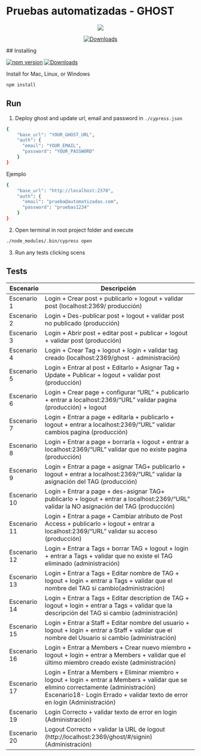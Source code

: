 # Pruebas automatizadas - GHOST

<p align="center">
  <img src="https://cloud.githubusercontent.com/assets/1268976/20607953/d7ae489c-b24a-11e6-9cc4-91c6c74c5e88.png"/>
</p>

<p align="center">
    <a href="https://github.com/TryGhost/Ghost/releases/3.3.0">
        <img src="https://img.shields.io/static/v1?label=cypress&message=3.3.0&color=green" alt="Downloads" />
    </a>
</p>
## Installing

[![npm version](https://badge.fury.io/js/cypress.svg)](https://badge.fury.io/js/cypress)
<a href="https://nodejs.org/en/">
    <img src="https://img.shields.io/static/v1?label=node&message=12.16.1&color=green" alt="Downloads" />
</a>

Install for Mac, Linux, or Windows

```bash
npm install
```

## Run
1. Deploy ghost and update url, email and password in `./cypress.json`
```bash
{
    "base_url": "YOUR_GHOST_URL",
    "auth": {
      "email": "YOUR_EMAIL",
      "password": "YOUR_PASSWORD"
    }
}
```
Ejemplo 
```bash
{
    "base_url": "http://localhost:2370",
    "auth": {
      "email": "prueba@automatizadas.com",
      "password": "pruebas1234"
    }
}
```

2. Open terminal in root project folder and execute
```bash
./node_modules/.bin/cypress open
```

3. Run any tests clicking scens

## Tests

| Escenario | Descripción |
| --- | --- |
| Escenario 1 | Login + Crear post + publicarlo + logout + validar post (localhost:2369/ producción) |
| Escenario 2 | Login + Des-publicar post + logout + validar post no publicado (producción) |
| Escenario 3 | Login + Abrir post + editar post + publicar + logout + validar post (producción) |
| Escenario 4 | Login + Crear Tag + logout + login + validar tag creado (localhost:2369/ghost - administración) |
| Escenario 5 | Login + Entrar al post + Editarlo + Asignar Tag + Update + Publicar + logout + validar post (producción) |
| Escenario 6 | Login + Crear page + configurar “URL” + publicarlo + entrar a localhost:2369/“URL” validar pagina (producción) + logout |
| Escenario 7 | Login + Entrar a page + editarla + publicarlo + logout + entrar a localhost:2369/“URL” validar cambios pagina (producción) |
| Escenario 8 | Login + Entrar a page + borrarla +  logout + entrar a localhost:2369/“URL” validar que no existe pagina (producción) | 
| Escenario 9 | Login + Entrar a page + asignar TAG+ publicarlo + logout + entrar a localhost:2369/“URL” validar la asignación del TAG (producción) |
| Escenario 10 | Login + Entrar a page + des-asignar TAG+ publicarlo + logout + entrar a localhost:2369/“URL” validar la NO asignación del TAG (producción)
| Escenario 11 | Login + Entrar a page + Cambiar atributo de Post Access + publicarlo + logout + entrar a localhost:2369/“URL” validar su acceso (producción) |
| Escenario 12 | Login + Entrar a Tags + borrar TAG +  logout + login + entrar a Tags + validar que no existe el TAG eliminado (administración) |
| Escenario 13 | Login + Entrar a Tags + Editar nombre de TAG + logout + login + entrar a Tags + validar que el nombre del TAG si cambio(administración)
| Escenario 14 | Login + Entrar a Tags + Editar description de TAG +  logout + login + entrar a Tags + validar que la descripción del TAG si cambio (administración) |
| Escenario 15 | Login + Entrar a Staff + Editar nombre del usuario +  logout + login + entrar a Staff + validar que el nombre del Usuario si cambio (administración) |
| Escenario 16 | Login + Entrar a Members + Crear nuevo miembro +  logout + login + entrar a Members + validar que el último miembro creado existe (administración) |
| Escenario 17 | Login + Entrar a Members + Eliminar miembro +  logout + login + entrar a Members + validar que se elimino correctamente (administración)  Escenario18- Login Errado + validar texto de error en login (Administración) |
| Escenario 19 | Login Correcto + validar texto de error en login (Administración) |
| Escenario 20 | Logout Correcto + validar la URL de logout (http://localhost:2369/ghost/#/signin) (Administración) |
